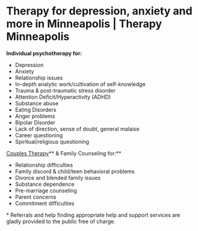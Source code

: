 # Therapy for depression, anxiety and more in Minneapolis | Therapy Minneapolis

**Individual psychotherapy for:**

  * Depression
  * Anxiety
  * Relationship issues
  * In-depth analytic work/cultivation of self-knowledge
  * Trauma & post-traumatic stress disorder
  * Attention Deficit/Hyperactivity (ADHD)
  * Substance abuse
  * Eating Disorders
  * Anger problems
  * Bipolar Disorder
  * Lack of direction, sense of doubt, general malaise
  * Career questioning
  * Spiritual/religious questioning

 

[Couples Therapy](http://www.integral-therapy.com/couplestherapy.html)** & Family Counseling for:**

  * Relationship difficulties
  * Family discord & child/teen behavioral problems
  * Divorce and blended family issues
  * Substance dependence
  * Pre-marriage counseling
  * Parent concerns
  * Commitment difficulties


\* Referrals and help finding appropriate help and support services are gladly provided to the public free of charge.
